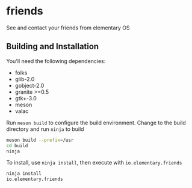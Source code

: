 # friends

See and contact your friends from elementary OS

## Building and Installation

You'll need the following dependencies:
* folks
* glib-2.0
* gobject-2.0
* granite >=0.5
* gtk+-3.0
* meson
* valac

Run `meson build` to configure the build environment. Change to the build directory and run `ninja` to build

```bash
meson build --prefix=/usr
cd build
ninja
```

To install, use `ninja install`, then execute with `io.elementary.friends`

```bash
ninja install
io.elementary.friends
```
